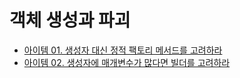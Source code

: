 # 객체 생성과 파괴

* [아이템 01. 생성자 대신 정적 팩토리 메서드를 고려하라](https://github.com/yjh2569/books/tree/main/Effective_Java/Ch02/Item01.md)
* [아이템 02. 생성자에 매개변수가 많다면 빌더를 고려하라](https://github.com/yjh2569/books/tree/main/Effective_Java/Ch02/Item02.md)